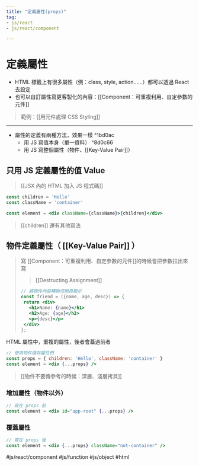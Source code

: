 ```yaml
---
title: "定義屬性(props)"
tag: 
- js/react
- js/react/component 

---
```

# 定義屬性
- HTML 標籤上有很多屬性（例：class, style, action......）都可以透過 React 去設定
- 也可以自訂屬性寫更客製化的內容：[[Component：可重複利用、自定參數的元件]]
>範例：[[用元件處理 CSS Styling]]

---

- 屬性的定義有兩種方法，效果一樣 ^1bd0ac
	- 用 JS 寫值本身（單一資料） ^8d0c66
	- 用 JS 寫整個屬性（物件、[[Key-Value Pair]]）

## 只用 JS 定義屬性的值 Value

>[[JSX 內的 HTML 加入 JS 程式碼]]

```jsx
const children = 'Hello'
const className = 'container'

const element = <div className={className}>{children}</div>
```
>[[children]] 還有其他寫法

## 物件定義屬性（ [[Key-Value Pair]] ）
>寫 [[Component：可重複利用、自定參數的元件]]的時候會把參數拉出來寫
>>[[Destructing Assignment]]
>```jsx
>// 將物件內容轉換成網頁顯示
>const friend = ({name, age, desc}) => {
>  return <div>
>    <h1>Name: {name}</h1>
>    <h2>Age: {age}</h2>
>    <p>{desc}</p>
>  </div>
>};
>```
>

HTML 屬性中，重複的屬性，後者會蓋過前者
```jsx
// 使用物件儲存屬性們
const props = { children: 'Hello', className: 'container' }
const element = <div {...props} />
```
>[[物件不要傳參考的時候：深層、淺層拷貝]]

### 增加屬性（物件以外）
```jsx
// 寫在 props 前
const element = <div id="app-root" {...props} />
```
### 覆蓋屬性
```jsx
// 寫在 props 後
const element = <div {...props} className="not-container" />
```


#js/react/component #js/function #js/object #html
